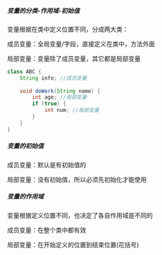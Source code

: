 #####  变量的分类-作用域-初始值 

变量根据在类中定义位置不同，分成两大类：

成员变量：全局变量/字段，直接定义在类中，方法外面

局部变量：变量除了成员变量，其它都是局部变量

```java
class ABC {
    String info; //成员变量
    
    void doWork(String name) {
        int age; //局部变量
        if (true) {
            int num; //局部变量
        }
    }
}
```

##### 变量的初始值

成员变量：默认是有初始值的

局部变量：没有初始值，所以必须先初始化才能使用

##### 变量的作用域

变量根据定义位置不同，也决定了各自作用域是不同的

成员变量：在整个类中都有效

局部变量：在开始定义的位置到结束位置(花括号)




